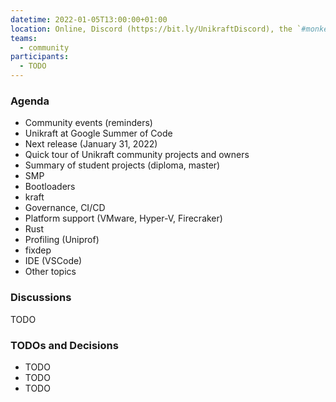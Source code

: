 ```yaml
---
datetime: 2022-01-05T13:00:00+01:00
location: Online, Discord (https://bit.ly/UnikraftDiscord), the `#monkey-business` voice channel
teams:
  - community
participants:
  - TODO
---
```


### Agenda

* Community events (reminders)
* Unikraft at Google Summer of Code
* Next release (January 31, 2022)
* Quick tour of Unikraft community projects and owners
* Summary of student projects (diploma, master)
* SMP
* Bootloaders
* kraft
* Governance, CI/CD
* Platform support (VMware, Hyper-V, Firecraker)
* Rust
* Profiling (Uniprof)
* fixdep
* IDE (VSCode)
* Other topics

### Discussions

TODO

### TODOs and Decisions

* TODO
* TODO
* TODO
